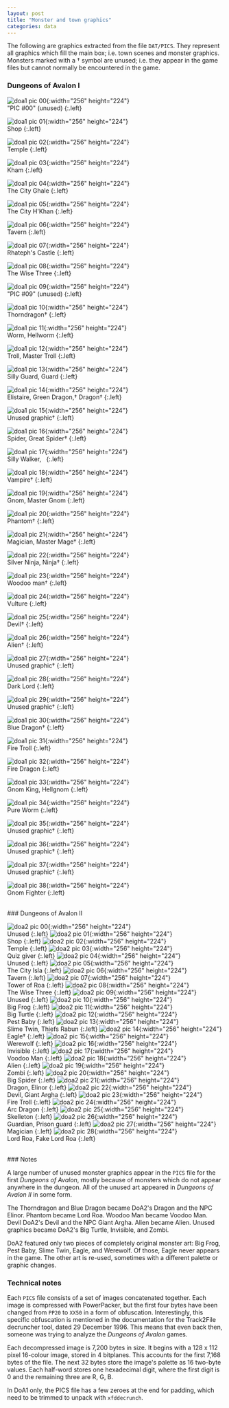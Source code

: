 ```yaml
---
layout: post
title: "Monster and town graphics"
categories: data
---
```


The following are graphics extracted from the file `DAT/PICS`. They represent
all graphics which fill the main box; i.e. town scenes and monster graphics.
Monsters marked with a &dagger; symbol are unused; i.e. they appear in the game
files but cannot normally be encountered in the game.

### Dungeons of Avalon I

![doa1 pic 00](../images/doa1_pic_00.png "doa1 pic 00"){:width="256" height="224"}<br>
"PIC #00" (unused)
{:.left}

![doa1 pic 01](../images/doa1_pic_01.png "doa1 pic 01"){:width="256" height="224"}<br>
Shop
{:.left}

![doa1 pic 02](../images/doa1_pic_02.png "doa1 pic 02"){:width="256" height="224"}<br>
Temple
{:.left}

![doa1 pic 03](../images/doa1_pic_03.png "doa1 pic 03"){:width="256" height="224"}<br>
Kham
{:.left}

![doa1 pic 04](../images/doa1_pic_04.png "doa1 pic 04"){:width="256" height="224"}<br>
The City Ghale
{:.left}

![doa1 pic 05](../images/doa1_pic_05.png "doa1 pic 05"){:width="256" height="224"}<br>
The City H'Khan
{:.left}

![doa1 pic 06](../images/doa1_pic_06.png "doa1 pic 06"){:width="256" height="224"}<br>
Tavern
{:.left}

![doa1 pic 07](../images/doa1_pic_07.png "doa1 pic 07"){:width="256" height="224"}<br>
Rhateph's Castle
{:.left}

![doa1 pic 08](../images/doa1_pic_08.png "doa1 pic 08"){:width="256" height="224"}<br>
The Wise Three
{:.left}

![doa1 pic 09](../images/doa1_pic_09.png "doa1 pic 09"){:width="256" height="224"}<br>
"PIC #09" (unused)
{:.left}

![doa1 pic 10](../images/doa1_pic_10.png "doa1 pic 10"){:width="256" height="224"}<br>
Thorndragon&dagger;
{:.left}

![doa1 pic 11](../images/doa1_pic_11.png "doa1 pic 11"){:width="256" height="224"}<br>
Worm, Hellworm
{:.left}

![doa1 pic 12](../images/doa1_pic_12.png "doa1 pic 12"){:width="256" height="224"}<br>
Troll, Master Troll
{:.left}

![doa1 pic 13](../images/doa1_pic_13.png "doa1 pic 13"){:width="256" height="224"}<br>
Silly Guard, Guard
{:.left}

![doa1 pic 14](../images/doa1_pic_14.png "doa1 pic 14"){:width="256" height="224"}<br>
Elistaire, Green Dragon,&dagger; Dragon&dagger;
{:.left}

![doa1 pic 15](../images/doa1_pic_15.png "doa1 pic 15"){:width="256" height="224"}<br>
Unused graphic&dagger;
{:.left}

![doa1 pic 16](../images/doa1_pic_16.png "doa1 pic 16"){:width="256" height="224"}<br>
Spider, Great Spider&dagger;
{:.left}

![doa1 pic 17](../images/doa1_pic_17.png "doa1 pic 17"){:width="256" height="224"}<br>
Silly Walker, &nbsp;
{:.left}

![doa1 pic 18](../images/doa1_pic_18.png "doa1 pic 18"){:width="256" height="224"}<br>
Vampire&dagger;
{:.left}

![doa1 pic 19](../images/doa1_pic_19.png "doa1 pic 19"){:width="256" height="224"}<br>
Gnom, Master Gnom
{:.left}

![doa1 pic 20](../images/doa1_pic_20.png "doa1 pic 20"){:width="256" height="224"}<br>
Phantom&dagger;
{:.left}

![doa1 pic 21](../images/doa1_pic_21.png "doa1 pic 21"){:width="256" height="224"}<br>
Magician, Master Mage&dagger;
{:.left}

![doa1 pic 22](../images/doa1_pic_22.png "doa1 pic 22"){:width="256" height="224"}<br>
Silver Ninja, Ninja&dagger;
{:.left}

![doa1 pic 23](../images/doa1_pic_23.png "doa1 pic 23"){:width="256" height="224"}<br>
Woodoo man&dagger;
{:.left}

![doa1 pic 24](../images/doa1_pic_24.png "doa1 pic 24"){:width="256" height="224"}<br>
Vulture
{:.left}

![doa1 pic 25](../images/doa1_pic_25.png "doa1 pic 25"){:width="256" height="224"}<br>
Devil&dagger;
{:.left}

![doa1 pic 26](../images/doa1_pic_26.png "doa1 pic 26"){:width="256" height="224"}<br>
Alien&dagger;
{:.left}

![doa1 pic 27](../images/doa1_pic_27.png "doa1 pic 27"){:width="256" height="224"}<br>
Unused graphic&dagger;
{:.left}

![doa1 pic 28](../images/doa1_pic_28.png "doa1 pic 28"){:width="256" height="224"}<br>
Dark Lord
{:.left}

![doa1 pic 29](../images/doa1_pic_29.png "doa1 pic 29"){:width="256" height="224"}<br>
Unused graphic&dagger;
{:.left}

![doa1 pic 30](../images/doa1_pic_30.png "doa1 pic 30"){:width="256" height="224"}<br>
Blue Dragon&dagger;
{:.left}

![doa1 pic 31](../images/doa1_pic_31.png "doa1 pic 31"){:width="256" height="224"}<br>
Fire Troll
{:.left}

![doa1 pic 32](../images/doa1_pic_32.png "doa1 pic 32"){:width="256" height="224"}<br>
Fire Dragon
{:.left}

![doa1 pic 33](../images/doa1_pic_33.png "doa1 pic 33"){:width="256" height="224"}<br>
Gnom King, Hellgnom
{:.left}

![doa1 pic 34](../images/doa1_pic_34.png "doa1 pic 34"){:width="256" height="224"}<br>
Pure Worm
{:.left}

![doa1 pic 35](../images/doa1_pic_35.png "doa1 pic 35"){:width="256" height="224"}<br>
Unused graphic&dagger;
{:.left}

![doa1 pic 36](../images/doa1_pic_36.png "doa1 pic 36"){:width="256" height="224"}<br>
Unused graphic&dagger;
{:.left}

![doa1 pic 37](../images/doa1_pic_37.png "doa1 pic 37"){:width="256" height="224"}<br>
Unused graphic&dagger;
{:.left}

![doa1 pic 38](../images/doa1_pic_38.png "doa1 pic 38"){:width="256" height="224"}<br>
Gnom Fighter
{:.left}

<br clear="left">
### Dungeons of Avalon II

![doa2 pic 00](../images/doa2_pic_00.png "doa2 pic 00"){:width="256" height="224"}<br>
Unused
{:.left}
![doa2 pic 01](../images/doa2_pic_01.png "doa2 pic 01"){:width="256" height="224"}<br>
Shop
{:.left}
![doa2 pic 02](../images/doa2_pic_02.png "doa2 pic 02"){:width="256" height="224"}<br>
Temple
{:.left}
![doa2 pic 03](../images/doa2_pic_03.png "doa2 pic 03"){:width="256" height="224"}<br>
Quiz giver
{:.left}
![doa2 pic 04](../images/doa2_pic_04.png "doa2 pic 04"){:width="256" height="224"}<br>
Unused
{:.left}
![doa2 pic 05](../images/doa2_pic_05.png "doa2 pic 05"){:width="256" height="224"}<br>
The City Isla
{:.left}
![doa2 pic 06](../images/doa2_pic_06.png "doa2 pic 06"){:width="256" height="224"}<br>
Tavern
{:.left}
![doa2 pic 07](../images/doa2_pic_07.png "doa2 pic 07"){:width="256" height="224"}<br>
Tower of Roa
{:.left}
![doa2 pic 08](../images/doa2_pic_08.png "doa2 pic 08"){:width="256" height="224"}<br>
The Wise Three
{:.left}
![doa2 pic 09](../images/doa2_pic_09.png "doa2 pic 09"){:width="256" height="224"}<br>
Unused
{:.left}
![doa2 pic 10](../images/doa2_pic_10.png "doa2 pic 10"){:width="256" height="224"}<br>
Big Frog
{:.left}
![doa2 pic 11](../images/doa2_pic_11.png "doa2 pic 11"){:width="256" height="224"}<br>
Big Turtle
{:.left}
![doa2 pic 12](../images/doa2_pic_12.png "doa2 pic 12"){:width="256" height="224"}<br>
Pest Baby
{:.left}
![doa2 pic 13](../images/doa2_pic_13.png "doa2 pic 13"){:width="256" height="224"}<br>
Slime Twin, Thiefs Rabun
{:.left}
![doa2 pic 14](../images/doa2_pic_14.png "doa2 pic 14"){:width="256" height="224"}<br>
Eagle&dagger;
{:.left}
![doa2 pic 15](../images/doa2_pic_15.png "doa2 pic 15"){:width="256" height="224"}<br>
Werewolf
{:.left}
![doa2 pic 16](../images/doa2_pic_16.png "doa2 pic 16"){:width="256" height="224"}<br>
Invisible
{:.left}
![doa2 pic 17](../images/doa2_pic_17.png "doa2 pic 17"){:width="256" height="224"}<br>
Voodoo Man
{:.left}
![doa2 pic 18](../images/doa2_pic_18.png "doa2 pic 18"){:width="256" height="224"}<br>
Alien
{:.left}
![doa2 pic 19](../images/doa2_pic_19.png "doa2 pic 19"){:width="256" height="224"}<br>
Zombi
{:.left}
![doa2 pic 20](../images/doa2_pic_20.png "doa2 pic 20"){:width="256" height="224"}<br>
Big Spider
{:.left}
![doa2 pic 21](../images/doa2_pic_21.png "doa2 pic 21"){:width="256" height="224"}<br>
Dragon, Elinor
{:.left}
![doa2 pic 22](../images/doa2_pic_22.png "doa2 pic 22"){:width="256" height="224"}<br>
Devil, Giant Argha
{:.left}
![doa2 pic 23](../images/doa2_pic_23.png "doa2 pic 23"){:width="256" height="224"}<br>
Fire Troll
{:.left}
![doa2 pic 24](../images/doa2_pic_24.png "doa2 pic 24"){:width="256" height="224"}<br>
Arc Dragon
{:.left}
![doa2 pic 25](../images/doa2_pic_25.png "doa2 pic 25"){:width="256" height="224"}<br>
Skelleton
{:.left}
![doa2 pic 26](../images/doa2_pic_26.png "doa2 pic 26"){:width="256" height="224"}<br>
Guardian, Prison guard
{:.left}
![doa2 pic 27](../images/doa2_pic_27.png "doa2 pic 27"){:width="256" height="224"}<br>
Magician
{:.left}
![doa2 pic 28](../images/doa2_pic_28.png "doa2 pic 28"){:width="256" height="224"}<br>
Lord Roa, Fake Lord Roa
{:.left}

<br clear="left">
### Notes

A large number of unused monster graphics appear in the `PICS` file for the
first _Dungeons of Avalon_, mostly because of monsters which do not appear
anywhere in the dungeon. All of the unused art appeared in _Dungeons of Avalon
II_ in some form.

The Thorndragon and Blue Dragon became DoA2's Dragon and the NPC Elinor. Phantom
became Lord Roa. Woodoo Man became Voodoo Man. Devil DoA2's Devil and the NPC
Giant Argha. Alien became Alien. Unused graphics became DoA2's Big Turtle,
Invisible, and Zombi.

DoA2 featured only two pieces of completely original monster art: Big Frog, Pest
Baby, Slime Twin, Eagle, and Werewolf. Of those, Eagle never appears in the
game. The other art is re-used, sometimes with a different palette or graphic
changes.

### Technical notes

Each `PICS` file consists of a set of images concatenated together. Each image
is compressed with PowerPacker, but the first four bytes have been changed from
`PP20` to `XX50` in a form of obfuscation. Interestingly, this specific
obfuscation is mentioned in the documentation for the Track2File decruncher
tool, dated 29 December 1996. This means that even back then, someone was trying
to analyze the _Dungeons of Avalon_ games.

Each decompressed image is 7,200 bytes in size. It begins with a 128 x 112 pixel
16-colour image, stored in 4 bitplanes. This accounts for the first 7,168 bytes
of the file. The next 32 bytes store the image's palette as 16 two-byte values.
Each half-word stores one hexadecimal digit, where the first digit is 0 and the
remaining three are R, G, B.

In DoA1 only, the PICS file has a few zeroes at the end for padding, which need
to be trimmed to unpack with `xfddecrunch`.

